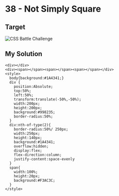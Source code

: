# 38 - Not Simply Square

## Target

![CSS Battle Challenge](https://cssbattle.dev/targets/38.png)

## My Solution

```
<div></div>
<div><span></span><span></span><span></span></div>
<style>
  body{background:#1A4341;}
  div {
    position:Absolute;
    top:50%;
    left:50%;
    transform:translate(-50%,-50%);
    width:200px;
    height:200px;
    background:#998235;
    border-radius:50%;
  }
  div:nth-of-type(2){
    border-radius:50%/ 250px;
    width:250px;
    height:140px;
    background:#1A4341;
    overflow:hidden;
    display:flex;
    flex-direction:column;
    justify-content:space-evenly
  }
  span{
    width:100%;
    height:20px;
    background:#F3AC3C;
  }
</style>
```

